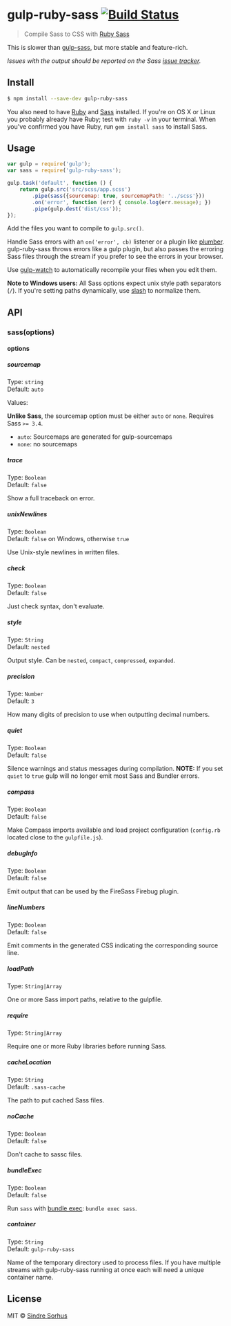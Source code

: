 # gulp-ruby-sass [![Build Status](https://travis-ci.org/sindresorhus/gulp-ruby-sass.svg?branch=master)](https://travis-ci.org/sindresorhus/gulp-ruby-sass)

> Compile Sass to CSS with [Ruby Sass](http://sass-lang.com/install)

This is slower than [gulp-sass](https://github.com/dlmanning/gulp-sass), but more stable and feature-rich.

*Issues with the output should be reported on the Sass [issue tracker](https://github.com/sass/sass/issues).*


## Install

```sh
$ npm install --save-dev gulp-ruby-sass
```

You also need to have [Ruby](http://www.ruby-lang.org/en/downloads/) and [Sass](http://sass-lang.com/download.html) installed. If you're on OS X or Linux you probably already have Ruby; test with `ruby -v` in your terminal. When you've confirmed you have Ruby, run `gem install sass` to install Sass.


## Usage

```js
var gulp = require('gulp');
var sass = require('gulp-ruby-sass');

gulp.task('default', function () {
	return gulp.src('src/scss/app.scss')
		.pipe(sass({sourcemap: true, sourcemapPath: '../scss'}))
		.on('error', function (err) { console.log(err.message); })
		.pipe(gulp.dest('dist/css'));
});
```

Add the files you want to compile to `gulp.src()`.

Handle Sass errors with an `on('error', cb)` listener or a plugin like [plumber](https://github.com/floatdrop/gulp-plumber). gulp-ruby-sass throws errors like a gulp plugin, but also passes the erroring Sass files through the stream if you prefer to see the errors in your browser.

Use [gulp-watch](https://github.com/gulpjs/gulp/blob/master/docs/API.md#gulpwatchglob--opts-tasks-or-gulpwatchglob--opts-cb) to automatically recompile your files when you edit them.

**Note to Windows users:** All Sass options expect unix style path separators (`/`). If you're setting paths dynamically, use [slash](https://github.com/sindresorhus/slash) to normalize them.


## API

### sass(options)

#### options


##### sourcemap

Type: `string`  
Default: `auto`

Values:

**Unlike Sass**, the sourcemap option must be either `auto` or `none`. Requires Sass `>= 3.4`.

- `auto`: Sourcemaps are generated for gulp-sourcemaps
- `none`: no sourcemaps


##### trace

Type: `Boolean`  
Default: `false`

Show a full traceback on error.


##### unixNewlines

Type: `Boolean`  
Default: `false` on Windows, otherwise `true`

Use Unix-style newlines in written files.


##### check

Type: `Boolean`  
Default: `false`

Just check syntax, don't evaluate.


##### style

Type: `String`  
Default: `nested`

Output style. Can be `nested`, `compact`, `compressed`, `expanded`.


##### precision

Type: `Number`  
Default: `3`

How many digits of precision to use when outputting decimal numbers.


##### quiet

Type: `Boolean`  
Default: `false`

Silence warnings and status messages during compilation. **NOTE:** If you set `quiet` to `true` gulp will no longer emit most Sass and Bundler errors.


##### compass

Type: `Boolean`  
Default: `false`

Make Compass imports available and load project configuration (`config.rb` located close to the `gulpfile.js`).


##### debugInfo

Type: `Boolean`  
Default: `false`

Emit output that can be used by the FireSass Firebug plugin.


##### lineNumbers

Type: `Boolean`  
Default: `false`

Emit comments in the generated CSS indicating the corresponding source line.


##### loadPath

Type: `String|Array`

One or more Sass import paths, relative to the gulpfile.


##### require

Type: `String|Array`

Require one or more Ruby libraries before running Sass.


##### cacheLocation

Type: `String`  
Default: `.sass-cache`

The path to put cached Sass files.


##### noCache

Type: `Boolean`  
Default: `false`

Don't cache to sassc files.


##### bundleExec

Type: `Boolean`  
Default: `false`

Run `sass` with [bundle exec](http://gembundler.com/man/bundle-exec.1.html): `bundle exec sass`.


##### container

Type: `String`  
Default: `gulp-ruby-sass`

Name of the temporary directory used to process files. If you have multiple streams with gulp-ruby-sass running at once each will need a unique container name.


## License

MIT © [Sindre Sorhus](http://sindresorhus.com)
